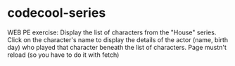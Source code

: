 # codecool-series
WEB PE exercise:
Display the list of characters from the "House" series. Click on the character's name to display the details of the actor (name, birth day) who played that character beneath the list of characters. Page mustn't reload (so you have to do it with fetch)

